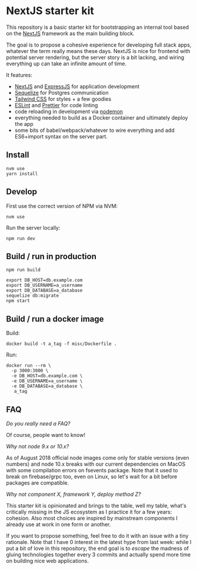 NextJS starter kit
==================

This repository is a basic starter kit for bootstrapping an internal tool
based on the [NextJS](https://nextjs.org/) framework as the main building
block.

The goal is to propose a cohesive experience for developing full stack apps,
whatever the term really means these days. NextJS is nice for frontend with
potential server rendering, but the server story is a bit lacking, and wiring
everything up can take an infinite amount of time.

It features:
- [NextJS](https://nextjs.org/) and [ExpressJS](http://expressjs.com/) for application development
- [Sequelize](http://docs.sequelizejs.com/) for Postgres communication
- [Tailwind CSS](https://tailwindcss.com/) for styles + a few goodies
- [ESLint](https://eslint.org/) and [Prettier](https://prettier.io/) for code linting
- code reloading in development via [nodemon](http://nodemon.io/)
- everything needed to build as a Docker container and ultimately deploy the app
- some bits of babel/webpack/whatever to wire everything and add ES6+import syntax
  on the server part.


Install
-------

    nvm use
    yarn install


Develop
-------

First use the correct version of NPM via NVM:

    nvm use

Run the server locally:

    npm run dev


Build / run in production
-------------------------

    npm run build

    export DB_HOST=db.example.com
    export DB_USERNAME=a_username
    export DB_DATABASE=a_database
    sequelize db:migrate
    npm start


Build / run a docker image
-----------------------

Build:

    docker build -t a_tag -f misc/Dockerfile .

Run:

    docker run --rm \
      -p 3000:3000 \
      -e DB_HOST=db.example.com \
      -e DB_USERNAME=a_username \
      -e DB_DATABASE=a_database \
       a_tag


FAQ
---

*Do you really need a FAQ?*

Of course, people want to know!

*Why not node 9.x or 10.x?*

As of August 2018 official node images come only for stable versions (even numbers)
and node 10.x breaks with our current dependencies on MacOS with some compilation
errors on fsevents package. Note that it used to break on firebase/grpc too, even
on Linux, so let's wait for a bit before packages are compatible.

*Why not component X, framework Y, deploy method Z?*

This starter kit is opinionated and brings to the table, well my table, what's
critically missing in the JS ecosystem as I practice it for a few years: cohesion.
Also most choices are inspired by mainstream components I already use at work
in one form or another.

If you want to propose something, feel free to do it with an issue with a tiny
rationale. Note that I have 0 interest in the latest hype from last week: while I
put a bit of love in this repository, the end goal is to _escape_ the madness of
gluing technologies together every 3 commits and actually spend more time on
building nice web applications.
